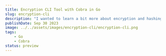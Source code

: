 ```yaml
---
title: Encryption CLI Tool with Cobra in Go
slug: encryption-cli
description: "I wanted to learn a bit more about encryption and hashing algorithms, so I built a CLI in Go to do just that. Files can be hashed using the SHA256 algorithm, and encrypted/decrypted using AES256."
publishDate: Sep 30 2023
image: ../../assets/images/encryption-cli/encryption-cli.png
tags:
    - Go
    - Cobra
status: preview
---
```


